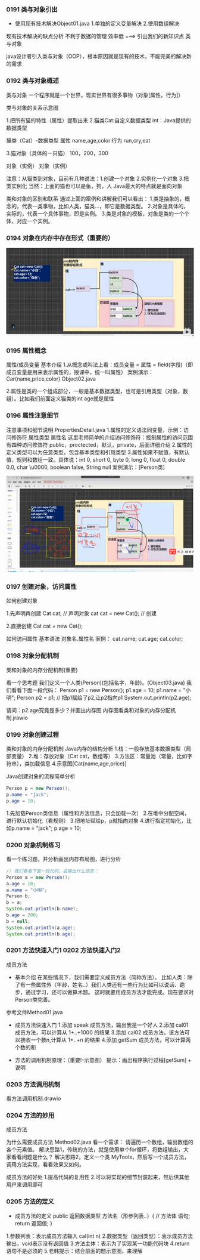 ### 0191 类与对象引出
- 使用现有技术解决Object01.java
1.单独的定义变量解决
2.使用数组解决

现有技术解决的缺点分析
不利于数据的管理
效率低
===> 引出我们的新知识点 类与对象

java设计者引入类与对象（OOP），根本原因就是现有的技术，不能完美的解决新的需求

### 0192 类与对象概述
类与对象
一个程序就是一个世界，现实世界有很多事物（对象[属性，行为]）

类与对象的关系示意图

1.把所有猫的特性（属性）提取出来
2.猫类Cat:自定义数据类型 
  int：Java提供的数据类型

猫类（Cat）-数据类型
属性
name,age,color
行为
run,cry,eat

3.猫对象（具体的一只猫）
100，200，300

对象（实例）
对象（实例）


注意：从猫类到对象，目前有几种说法：1.创建一个对象 2.实例化一个对象 3.把类实例化
当然：上面的猫也可以是鱼，狗，人 Java最大的特点就是面向对象

类和对象的区别和联系
通过上面的案例和讲解我们可以看出：
1.类是抽象的，概念的，代表一类事物，比如人类，猫类...，即它是数据类型。
2.对象是具体的，实际的，代表一个具体事物，即是实例。
3.类是对象的模板，对象是类的一个个体，对应一个实例。


### 0194 对象在内存中存在形式（重要的）
![img.png](img.png)



### 0195 属性概念
属性/成员变量
基本介绍
1.从概念或叫法上看：成员变量 = 属性 = field(字段)（即成员变量是用来表示属性的，授课中，统一叫属性）
案例演示：Car(name,price,color) Object02.java

2.属性是类的一个组成部分，一般是基本数据类型，也可是引用类型（对象，数组）。比如我们前面定义猫类的int age就是属性


### 0196 属性注意细节
注意事项和细节说明
PropertiesDetail.java
1.属性的定义语法同变量，示例：访问修饰符 属性类型 属性名
  这里老师简单的介绍访问修饰符：控制属性的访问范围
  有四种访问修饰符 public，proctected，默认，private，后面详细介绍
2.属性的定义类型可以为任意类型，包含基本类型和引用类型
3.属性如果不赋值，有默认值，规则和数组一致。具体说：int 0, short 0, byte 0, long 0, float 0, double 0.0, char \u0000, boolean false, String null
案例演示：[Person类]

![img_1.png](img_1.png)


### 0197 创建对象，访问属性
如何创建对象

1.先声明再创建
Cat cat; // 声明对象 cat
cat = new Cat(); // 创建

2.直接创建
Cat cat = new Cat();

如何访问属性
基本语法
对象名.属性名
案例：
cat.name;
cat.age;
cat.color;

### 0198 对象分配机制
类和对象的内存分配机制(重要)

看一个思考题
我们定义一个人类(Person)(包括名字，年龄)。(Object03.java)
我们看看下面一段代码：
Person p1 = new Person();
p1.age = 10;
p1.name = "小明";
Person p2 = p1; // 把p1赋给了p2,让p2指向p1
System.out.println(p2.age);

请问：p2.age究竟是多少？并画出内存图
内存图看类和对象的内存分配机制.jrawio

### 0199 对象创建过程
类和对象的内存分配机制
Java内存的结构分析
1.栈：一般存放基本数据类型（局部变量）
2.堆：存放对象（Cat cat，数组等）
3.方法区：常量池（常量，比如字符串），类加载信息
4.示意图[Cat(name,age,price)]

Java创建对象的流程简单分析
```java
Person p = new Person();
p.name = "jack";
p.age = 10;
```
1.先加载Person类信息（属性和方法信息，只会加载一次）
2.在堆中分配空间，进行默认初始化（看规则）
3.把地址赋给p，p就指向对象
4.进行指定初始化，比如p.name = "jack"; p.age = 10;


### 0200 对象机制练习
看一个练习题，并分析画出内存布局图，进行分析
```java
// 我们看看下面一段代码，会输出什么信息：
Person a = new Person();
a.age = 10;
a.name = "小明";
Person b;
b = a;
System.out.println(b.name);
b.age = 200;
b = null;
System.out.println(a.age);
System.out.println(b.age);
```


### 0201 方法快速入门1 0202 方法快速入门2
成员方法
- 基本介绍
在某些情况下，我们需要定义成员方法（简称方法）。
比如人类：除了有一些属性外（年龄，姓名..）我们人类还有一些行为比如可以说话、跑步，通过学习，还可以做算术题。
这时就要用成员方法才能完成。现在要求对Person类完善。

参考文件Method01.java
- 成员方法快速入门
1.添加 speak 成员方法，输出我是一个好人
2.添加 cal01 成员方法，可以计算从 1+..+1000 的结果
3.添加 cal02 成员方法，该方法可以接收一个数n,计算从 1+..+n 的结果
4.添加 getSum 成员方法，可以计算两个数的和

- 方法的调用机制原理：（重要!-示意图）
提示：画出程序执行过程[getSum] + 说明


### 0203 方法调用机制
看方法调用机制.drawio

### 0204 方法的妙用
成员方法

为什么需要成员方法
Method02.java
看一个需求：
请遍历一个数组，输出数组的各个元素值。
解决思路1，传统的方法，就是使用单个for循环，将数组输出，大家看看问题是什么？
解决思路2，定义一个类 MyTools，然后写一个成员方法，调用方法实现，看看效果又如何。

成员方法的好处
1.提高代码的复用性
2.可以将实现的细节封装起来，然后供其他用户来调用即可

### 0205 方法的定义
- 成员方法的定义
public 返回数据类型 方法名（形参列表..）{ // 方法体
    语句;
    return 返回值;
}

1.参数列表：表示成员方法输入 cal(int n)
2.数据类型（返回类型）：表示成员方法输出，void表示没有返回值
3.方法主体：表示为了实现某一功能代码块
4.return 语句不是必须的
5.老韩提示：结合前面的题示意图，来理解








